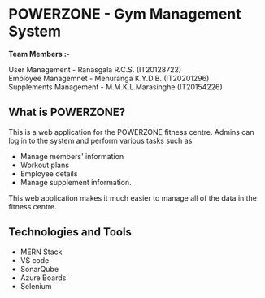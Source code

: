 # POWERZONE - Gym Management System

**Team Members :-**

User Management - Ranasgala R.C.S. (IT20128722)<br>
Employee Managemnet - Menuranga K.Y.D.B. (IT20201296)<br>
Supplements Management - M.M.K.L.Marasinghe (IT20154226)

## What is POWERZONE?

This is a web application for the POWERZONE fitness centre. Admins can log in to the system and perform various tasks such as<br>
- Manage members' information
- Workout plans
- Employee details
- Manage supplement information.<br>

This web application makes it much easier to manage all of the data in the fitness centre.

## Technologies and Tools

- MERN Stack
- VS code
- SonarQube
- Azure Boards
- Selenium
